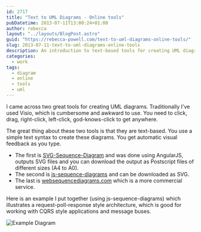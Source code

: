 ```yaml
---
id: 2717
title: "Text to UML Diagrams - Online tools"
pubDatetime: 2013-07-11T13:00:24+01:00
author: rebecca
layout: "../layouts/BlogPost.astro"
guid: "https://rebecca-powell.com/text-to-uml-diagrams-online-tools/"
slug: 2013-07-11-text-to-uml-diagrams-online-tools
description: An introduction to text-based tools for creating UML diagrams, highlighting SVG-Sequence-Diagram, js-sequence-diagrams, and websequencediagrams.com, with an example of a request-poll-response style architecture.
categories:
  - work
tags:
  - diagram
  - online
  - tools
  - uml
---
```


I came across two great tools for creating UML diagrams. Traditionally I’ve used Visio, which is cumbersome and awkward to use. You need to click, drag, right-click, left-click, god-knows-click to get anywhere.

The great thing about these two tools is that they are text-based. You use a simple text syntax to create these diagrams. You get automatic visual feedback as you type.

- The first is [SVG-Sequence-Diagram](http://sullerandras.github.io/SVG-Sequence-Diagram/) and was done using AngularJS, outputs SVG files and you can download the output as Postscript files of different sizes (A4 to A0).
- The second is [js-sequence-diagrams](http://bramp.github.io/js-sequence-diagrams/) and can be downloaded as SVG.
- The last is [websequencediagrams.com](http://www.websequencediagrams.com/) which is a more commercial service.

Here is an example I put together (using js-sequence-diagrams) which illustrates a request-poll-response style architecture, which is good for working with CQRS style applications and message buses.

![Example Diagram](http://media.tumblr.com/b8c921613a58497cba2c4bbe81adc04b/tumblr_inline_mprkxbl4pg1qz4rgp.png)
